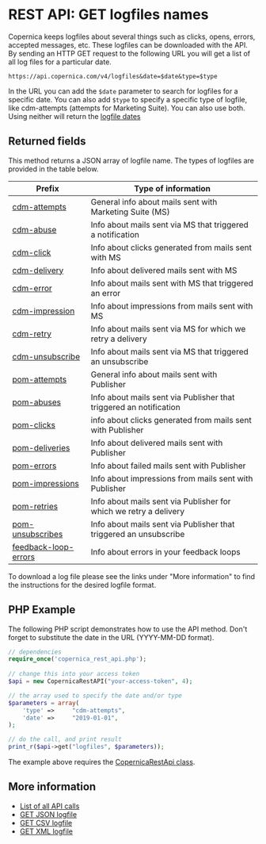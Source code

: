 # REST API: GET logfiles names

Copernica keeps logfiles about several things such as clicks, opens, errors, 
accepted messages, etc. These logfiles can be downloaded with the API.
By sending an HTTP GET request to the following URL you will get a list of
all log files for a particular date.

`https://api.copernica.com/v4/logfiles&date=$date&type=$type`

In the URL you can add the `$date` parameter to search for logfiles for a 
specific date. You can also add `$type` to specify a specific type of 
logfile, like cdm-attempts (attempts for Marketing Suite). You can also 
use both. Using neither will return the [logfile dates](./rest-get-logfiles.md)

## Returned fields

This method returns a JSON array of logfile name. The types of logfiles
are provided in the table below. 

| Prefix                                            | Type of information                                                |
| --------------------------------------------------|--------------------------------------------------------------------|
| [cdm-attempts](rest-cdm-attempts-logfile)         | General info about mails sent with Marketing Suite (MS)            |
| [cdm-abuse](rest-cdm-abuse-logfile)               | Info about mails sent via MS that triggered a notification         |
| [cdm-click](rest-cdm-click-logfile)               | Info about clicks generated from mails sent with MS                |
| [cdm-delivery](rest-cdm-delivery-logfile)         | Info about delivered mails sent with MS                            |
| [cdm-error](rest-cdm-error-logfile)               | Info about mails sent with MS that triggered an error              |
| [cdm-impression](rest-cdm-impression-logfile)     | Info about impressions from mails sent with MS                     |
| [cdm-retry](rest-cdm-retry-logfile)               | Info about mails sent via MS for which we retry a delivery         |
| [cdm-unsubscribe](rest-cdm-unsubscribe-logfile)   | Info about mails sent via MS that triggered an unsubscribe         |
| [pom-attempts](rest-pom-attempts-logfile)         | General info about mails sent with Publisher                       |
| [pom-abuses](rest-pom-abuses-logfile)             | Info about mails sent via Publisher that triggered an notification |
| [pom-clicks](rest-pom-clicks-logfile)             | info about clicks generated from mails sent with Publisher         |
| [pom-deliveries](rest-pom-deliveries-logfile)     | Info about delivered mails sent with Publisher                     |
| [pom-errors](rest-pom-errors-logfile)             | Info about failed mails sent with Publisher                        |
| [pom-impressions](rest-pom-impressions-logfile)   | Info about impressions from mails sent with Publisher              |
| [pom-retries](rest-pom-retries-logfile)           | Info about mails sent via Publisher for which we retry a delivery  |
| [pom-unsubscribes](rest-pom-unsubscribes-logfile) | Info about mails sent via Publisher that triggered an unsubscribe  |
| [feedback-loop-errors](rest-feedback-loop-errors) | Info about errors in your feedback loops                           |

To download a log file please see the links under "More information" to 
find the instructions for the desired logfile format.

## PHP Example

The following PHP script demonstrates how to use the API method. Don't forget 
to substitute the date in the URL (YYYY-MM-DD format).

```php
// dependencies
require_once('copernica_rest_api.php');
    
// change this into your access token
$api = new CopernicaRestAPI("your-access-token", 4);

// the array used to specify the date and/or type
$parameters = array(
    'type' =>     "cdm-attempts",
    'date' =>     "2019-01-01",
);

// do the call, and print result
print_r($api->get("logfiles", $parameters));
```

The example above requires the [CopernicaRestApi class](rest-php).

## More information

* [List of all API calls](./rest-api.md)
* [GET JSON logfile](rest-get-logfiles-json)
* [GET CSV logfile](rest-get-logfiles-csv)
* [GET XML logfile](rest-get-logfiles-xml)
